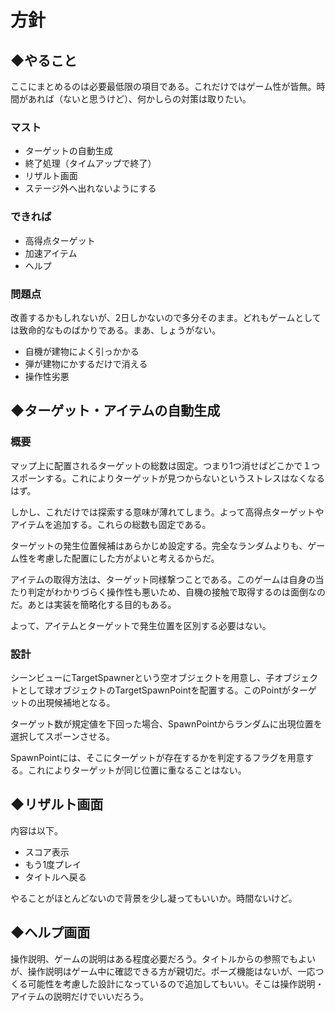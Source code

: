 # **方針**

## **◆やること**

ここにまとめるのは必要最低限の項目である。これだけではゲーム性が皆無。時間があれば（ないと思うけど）、何かしらの対策は取りたい。

### **マスト**

+ ターゲットの自動生成
+ 終了処理（タイムアップで終了）
+ リザルト画面
+ ステージ外へ出れないようにする

### **できれば**

+ 高得点ターゲット
+ 加速アイテム
+ ヘルプ

### **問題点**

改善するかもしれないが、2日しかないので多分そのまま。どれもゲームとしては致命的なものばかりである。まあ、しょうがない。

+ 自機が建物によく引っかかる
+ 弾が建物にかするだけで消える
+ 操作性劣悪

## **◆ターゲット・アイテムの自動生成**

### **概要**

マップ上に配置されるターゲットの総数は固定。つまり1つ消せばどこかで１つスポーンする。これによりターゲットが見つからないというストレスはなくなるはず。

しかし、これだけでは探索する意味が薄れてしまう。よって高得点ターゲットやアイテムを追加する。これらの総数も固定である。

ターゲットの発生位置候補はあらかじめ設定する。完全なランダムよりも、ゲーム性を考慮した配置にした方がよいと考えるからだ。

アイテムの取得方法は、ターゲット同様撃つことである。このゲームは自身の当たり判定がわかりづらく操作性も悪いため、自機の接触で取得するのは面倒なのだ。あとは実装を簡略化する目的もある。

よって、アイテムとターゲットで発生位置を区別する必要はない。

### **設計**

シーンビューにTargetSpawnerという空オブジェクトを用意し、子オブジェクトとして球オブジェクトのTargetSpawnPointを配置する。このPointがターゲットの出現候補地となる。

ターゲット数が規定値を下回った場合、SpawnPointからランダムに出現位置を選択してスポーンさせる。

SpawnPointには、そこにターゲットが存在するかを判定するフラグを用意する。これによりターゲットが同じ位置に重なることはない。

## **◆リザルト画面**

内容は以下。

+ スコア表示
+ もう1度プレイ
+ タイトルへ戻る

やることがほとんどないので背景を少し凝ってもいいか。時間ないけど。

## **◆ヘルプ画面**

操作説明、ゲームの説明はある程度必要だろう。タイトルからの参照でもよいが、操作説明はゲーム中に確認できる方が親切だ。ポーズ機能はないが、一応つくる可能性を考慮した設計になっているので追加してもいい。そこは操作説明・アイテムの説明だけでいいだろう。
